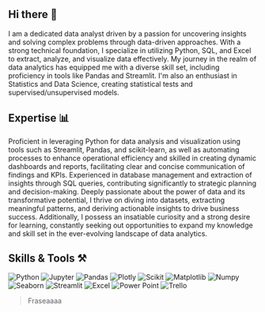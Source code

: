 ## Hi there 👋

I am a dedicated data analyst driven by a passion for uncovering insights and solving complex problems through data-driven approaches. With a strong technical foundation, I specialize in utilizing Python, SQL, and Excel to extract, analyze, and visualize data effectively. My journey in the realm of data analytics has equipped me with a diverse skill set, including proficiency in tools like Pandas and Streamlit. I'm also an enthusiast in Statistics and Data Science, creating statistical tests and supervised/unsupervised models.
<br>
## Expertise 📊

Proficient in leveraging Python for data analysis and visualization using tools such as Streamlit, Pandas, and scikit-learn, as well as automating processes to enhance operational efficiency and skilled in creating dynamic dashboards and reports, facilitating clear and concise communication of findings and KPIs. Experienced in database management and extraction of insights through SQL queries, contributing significantly to strategic planning and decision-making. Deeply passionate about the power of data and its transformative potential, I thrive on diving into datasets, extracting meaningful patterns, and deriving actionable insights to drive business success. Additionally, I possess an insatiable curiosity and a strong desire for learning, constantly seeking out opportunities to expand my knowledge and skill set in the ever-evolving landscape of data analytics.
<br>
## Skills & Tools ⚒

<p align="left"> 

<a> <img src="https://img.shields.io/badge/python-3670A0?style=for-the-badge&logo=python&logoColor=ffdd54" alt="Python" max-width="100%" /> </a>
<a> <img src="https://img.shields.io/badge/Jupyter-F37626.svg?style=for-the-badge&logo=Jupyter&logoColor=white" alt="Jupyter" max-width="100%" /> </a>
<a> <img src="https://img.shields.io/badge/pandas-%23150458.svg?style=for-the-badge&logo=pandas&logoColor=white" alt="Pandas" max-width="100%" /> </a>
<a> <img src="https://img.shields.io/badge/Plotly-%233F4F75.svg?style=for-the-badge&logo=plotly&logoColor=white" alt="Plotly" max-width="100%" /> </a>
<a> <img src="https://img.shields.io/badge/scikit--learn-%23F7931E.svg?style=for-the-badge&logo=scikit-learn&logoColor=white" alt="Scikit" max-width="100%" /> </a>
<a> <img src="https://img.shields.io/badge/Matplotlib-%23ffffff.svg?style=for-the-badge&logo=Matplotlib&logoColor=black" alt="Matplotlib" max-width="100%" /> </a>
<a> <img src="https://img.shields.io/badge/numpy-%23013243.svg?style=for-the-badge&logo=numpy&logoColor=white" alt="Numpy" max-width="100%" /> </a>
<a> <img src="https://img.shields.io/badge/Seaborn-3670A0?style=for-the-badge&logo=Seaborn&logoColor=white" alt="Seaborn" max-width="100%" /> </a>
<a> <img src="https://img.shields.io/badge/Streamlit-E52121?style=for-the-badge&logo=Streamlit&logoColor=white" alt="Streamlit" max-width="100%" /> </a>
<a> <img src="https://img.shields.io/badge/Microsoft_Excel-217346?style=for-the-badge&logo=microsoft-excel&logoColor=white" alt="Excel" max-width="100%" /> </a>
<a> <img src="https://img.shields.io/badge/Microsoft_PowerPoint-B7472A?style=for-the-badge&logo=microsoft-powerpoint&logoColor=white" alt="Power Point" max-width="100%" /> </a><a> <img src="https://img.shields.io/badge/Trello-%23026AA7.svg?style=for-the-badge&logo=Trello&logoColor=white" alt="Trello" max-width="100%" /> </a>
</p>

> Fraseaaaa

